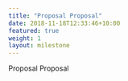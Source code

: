 ```yaml
---
title: "Proposal Proposal"
date: 2018-11-18T12:33:46+10:00
featured: true
weight: 1
layout: milestone
---
```


Proposal Proposal